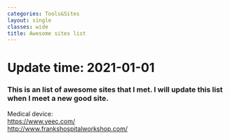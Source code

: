 ```yaml
---
categories: Tools&Sites
layout: single
classes: wide
title: Awesome sites list
---
```


# Update time: 2021-01-01
### This is an list of awesome sites that I met. I will update this list when I meet a new good site.  

Medical device:  
<https://www.yeec.com/>  
<http://www.frankshospitalworkshop.com/>
